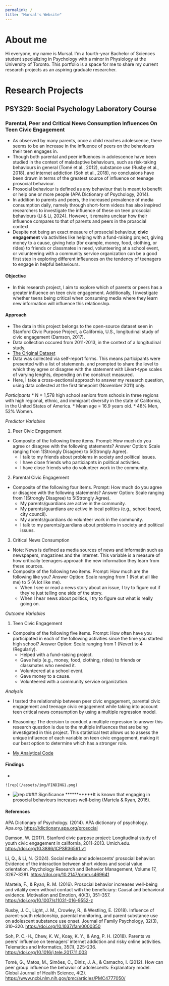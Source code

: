 ```yaml
---
permalink: /
title: "Mursal's Website"
---
```


# About me

Hi everyone, my name is Mursal. I'm a fourth-year Bachelor of Sciences student specializing in Psychology with a minor in Physiology at the University of Toronto. This portfolio is a space for me to share my current research projects as an aspiring graduate researcher.

# Research Projects

## PSY329: Social Psychology Laboratory Course

### Parental, Peer and Critical News Consumption Influences On Teen Civic Engagement

-   As observed by many parents, once a child reaches adolescence, there seems to be an increase in the influence of peers on the behaviours their teen engages in.
-   Though both parental and peer influences in adolescence have been studied in the context of maladaptive behaviours, such as risk-taking behaviours in general (Tomé et al., 2012), substance use (Rusby et al., 2018), and internet addiction (Soh et al., 2018), no conclusions have been drawn in terms of the greatest source of influence on teenage prosocial behaviour.
-   Prosocial behaviour is defined as any behaviour that is meant to benefit or help one or more people (APA Dictionary of Psychology, 2014).
-   In addition to parents and peers, the increased prevalence of media consumption daily, namely through short-form videos has also inspired researchers to investigate the influence of these on teen prosocial behaviours (Li & Li, 2024). However, it remains unclear how their influence compares to that of parents and peers in the prosocial context.
-   Despite not being an exact measure of prosocial behaviour, **civic engagement** via activities like helping with a fund-raising project, giving money to a cause, giving help (for example, money, food, clothing, or rides) to friends or classmates in need, volunteering at a school event, or volunteering with a community service organization can be a good first step in exploring different infleunces on the tendency of teenagers to engage in helpful behaviours.

#### Objective

-   In this research project, I aim to explore which of parents or peers has a greater influence on teen civic engagement. Additionally, I investigate whether teens being critical when consuming media where they learn new information will influence this relationship.

#### Approach

-   The data in this project belongs to the open-source dataset seen in Stanford Civic Purpose Project, a California, U.S., longitudinal study of civic engagement (Damson, 2017).
-   Data collection occured from 2011-2013, in the context of a longitudinal study.
-   [The Original Dataset](https://www.icpsr.umich.edu/web/ICPSR/studies/36561)
-   Data was collected via self-report forms. This means participants were presented with a list of statements, and prompted to share the level to which they agree or disagree with the statement with Likert-type scales of varying lenghts, depending on the construct measured.
-   Here, I take a cross-sectional approach to answer my research question, using data collected at the first timepoint (November
    2011) only.

*Participants* \* N = 1,578 high school seniors from schools in three regions with high regional, ethnic, and immigrant diversity in the state of California, in the United States of America. \* Mean age = 16.9 years old. \* 48% Men, 52% Women.

*Predictor Variables*

1.  Peer Civic Engagement

-   Composite of the following three items. Prompt: How much do you agree or disagree with the following statements? Answer Option: Scale ranging from 1(Strongly Disagree) to 5(Strongly Agree).
    -   I talk to my friends about problems in society and political issues.
    -   I have close friends who particiapnts in political activities.
    -   I have close friends who do volunteer work in the community.

2.  Parental Civic Engagement

-   Composite of the following four items. Prompt: How much do you agree or disagree with the following statements? Answer Option: Scale ranging from 1(Strongly Disagree) to 5(Strongly Agree).
    -   My parents/guardians are active in the community.
    -   My parents/guardians are active in local politics (e.g., school board, city council).
    -   My aprents/guardians do volunteer work in the community.
    -   I talk to my parents/guardians about problems in society and political issues.

3.  Critical News Consumption

-   Note: News is defined as media sources of news and informatin such as newspapers, magazines and the internet. This variable is a measure of how critically teenagers approach the new information they learn from these sources.
-   Composite of the following two items. Prompt: How much are the following like you? Answer Option: Scale ranging from 1 (Not at all like me) to 5 (A lot like me).
    -   When I see or read a news story about an issue, I try to figure out if they're just telling one side of the story.
    -   When I hear news about politics, I try to figure out what is really going on.

*Outcome Variables*

1.  Teen Civic Engagement

-   Composite of the following five items. Prompt: How often have you participated in each of the following activities since the time you started high school? Answer Option: Scale ranging from 1 (Never) to 4 (Regularly).
    -   Helped with a fund-raising project.
    -   Gave help (e.g., money, food, clothing, rides) to friends or classmates who needed it.
    -   Volunteered at a school event.
    -   Gave money to a cause.
    -   Volunteered with a community service organization.

*Analysis*

-   I tested the relationship between peer civic engagement, parental civic engagement and teenage civic engagement while taking into account teen critical news consumption by using a multiple regression model.

-   Reasoning: The decision to conduct a multiple regression to answer this research question is due to the multiple influences that are being investigated in this project. This statistical test allows us to assess the unique influence of each variable on teen civic engagement, making it our best option to determine which has a stronger role.

-   [My Analytical Code](https://github.com/jahedMs/MyProject_PSY329_FINAL/blob/main/Final_MyProject_PSY329.md)

#### Findings

-   

    ![rep](/assets/img/FINDING1.png)

-   ![rep](/asset/img/FINDING2.png) \#### Significance \*\*\*\*\*\*\*\*\*\*\*It is known that engaging in prosocial behaviours increases well-being (Martela & Ryan, 2016).

#### References

APA Dictionary of Psychology. (2014). APA dictionary of psychology. Apa.org. <https://dictionary.apa.org/prosocial>

Damson, W. (2017). Stanford civic purpose project: Longitudinal study of youth civic engagement in california, 2011-2013. Umich.edu. <https://doi.org/10.3886/ICPSR36561.v1>

Li, Q., & Li, N. (2024). Social media and adolescents’ prosocial behavior: Evidence of the interaction between short videos and social value orientation. Psychology Research and Behavior Management, Volume 17, 3267–3281. <https://doi.org/10.2147/prbm.s469641>

Martela, F., & Ryan, R. M. (2016). Prosocial behavior increases well-being and vitality even without contact with the beneficiary: Causal and behavioral evidence. Motivation and Emotion, 40(3), 351–357. <https://doi.org/10.1007/s11031-016-9552-z>

Rusby, J. C., Light, J. M., Crowley, R., & Westling, E. (2018). Influence of parent–youth relationship, parental monitoring, and parent substance use on adolescent substance use onset. Journal of Family Psychology, 32(3), 310–320. <https://doi.org/10.1037/fam0000350>

Soh, P. C.-H., Chew, K. W., Koay, K. Y., & Ang, P. H. (2018). Parents vs peers’ influence on teenagers’ internet addiction and risky online activities. Telematics and Informatics, 35(1), 225–236. <https://doi.org/10.1016/j.tele.2017.11.003>

Tomé, G., Matos, M., Simões, C., Diniz, J. A., & Camacho, I. (2012). How can peer group influence the behavior of adolescents: Explanatory model. Global Journal of Health Science, 4(2). <https://www.ncbi.nlm.nih.gov/pmc/articles/PMC4777050/>
